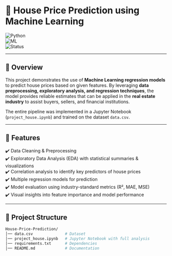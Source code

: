 # 🏡 House Price Prediction using Machine Learning  

![Python](https://img.shields.io/badge/Python-3.9-blue)  
![ML](https://img.shields.io/badge/Machine%20Learning-Regression-brightgreen)  
![Status](https://img.shields.io/badge/Status-Completed-success)  

---

## 📌 Overview  
This project demonstrates the use of **Machine Learning regression models** to predict house prices based on given features. By leveraging **data preprocessing, exploratory analysis, and regression techniques**, the model provides reliable estimates that can be applied in the **real estate industry** to assist buyers, sellers, and financial institutions.  

The entire pipeline was implemented in a Jupyter Notebook (`project_house.ipynb`) and trained on the dataset `data.csv`.  

---

## 🚀 Features  
✔️ Data Cleaning & Preprocessing  
✔️ Exploratory Data Analysis (EDA) with statistical summaries & visualizations  
✔️ Correlation analysis to identify key predictors of house prices  
✔️ Multiple regression models for prediction  
✔️ Model evaluation using industry-standard metrics (R², MAE, MSE)  
✔️ Visual insights into feature importance and model performance  

---

## 📂 Project Structure  
```bash
House-Price-Prediction/
│── data.csv              # Dataset
│── project_house.ipynb   # Jupyter Notebook with full analysis          
│── requirements.txt      # Dependencies
│── README.md             # Documentation


